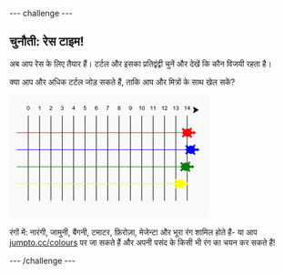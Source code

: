 --- challenge ---
## चुनौती: रेस टाइम!
  
अब आप रेस के लिए तैयार हैं। टर्टल और इसका प्रतिद्वंद्वी चुनें और देखें कि कौन विजयी रहता है। 

क्या आप और अधिक टर्टल जोड़ सकते हैं, ताकि आप और मित्रों के साथ खेल सकें?

![screenshot](images/race-more.png)
 
रंगों में: नारंगी, जामुनी, बैंगनी, टमाटर, फ़िरोज़ा, मेजेन्टा और भूरा रंग शामिल होते हैं- या आप <a href="http://jumpto.cc/colours">jumpto.cc/colours</a> पर जा सकते हैं और अपनी पसंद के किसी भी रंग का चयन कर सकते हैं!


 

--- /challenge ---